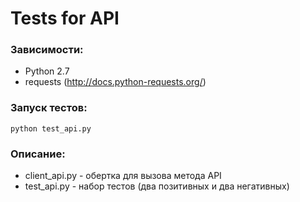 # Tests for API

### Зависимости:
- Python 2.7
- requests (http://docs.python-requests.org/)

 ### Запуск тестов:
 ```
 python test_api.py
 ```
 
 ### Описание:
 - client_api.py - обертка для вызова метода API 
 - test_api.py - набор тестов (два позитивных и два негативных)
